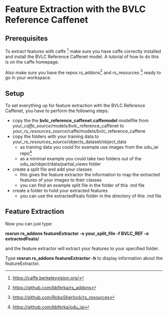 # Feature Extraction with the BVLC Reference Caffenet

## Prerequisites

To extract features with caffe [^1] make sure you have caffe correctly installed and install the BVLC Reference Caffenet model. A tutorial of how to do this is on the caffe homepage.

Also make sure you have the repos rs_addons[^2] and rs_resources [^3] ready to go in your workspace.

## Setup

To set everything up for feature extraction with the BVLC Reference Caffenet, you have to perform the following steps:

* copy the the **bvlc_reference_caffenet.caffemodel**  modelfile from *your_caffe_source*/models/bvlc_reference_caffenet to *your_rs_resources_source*/caffe/models/bvlc_reference_caffene
* copy the folders with your training data to *your_rs_resources_source*/objects_dataset/object_data
  * as training data you could for example use images from the odu_iai repo[^4] 
  * as a minimal example you could take two folders out of the odu_iai/object/data/partial_views folder
* create a split file and add your classes
  * this gives the feature extractor the information to map the extracted features of your images to their classes
  * you can find an example split file in the folder of this .md file
* create a folder to hold your extracted features
  * you can use the extractedFeats folder in the directory of this .md file

## Feature Extraction

Now you can just type:

 **rosrun rs_addons featureExtractor -s your_split_file -f BVLC_REF -o extractedFeats/**

and the feature extractor will extract your features to your specified folder.

Type **rosrun rs_addons featureExtractor -h** to display information about the featureExtractor.







[^1]: https://caffe.berkeleyvision.org/
[^2]: https://github.com/bbferka/rs_addons
[^3]: https://github.com/RoboSherlock/rs_resources
[^4]: https://github.com/bbferka/odu_iai



